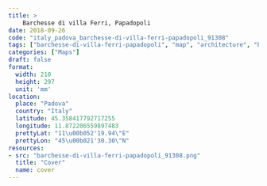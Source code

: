 ```yaml
---
title: > 
    Barchesse di villa Ferri, Papadopoli
date: 2018-09-26
code: "italy_padova_barchesse-di-villa-ferri-papadopoli_91308"
tags: ["barchesse-di-villa-ferri-papadopoli", "map", "architecture", "buildings", "Padova", "Italy"]
categories: ["Maps"]
draft: false
format:
  width: 210
  height: 297
  unit: 'mm'
location:
  place: "Padova"
  country: "Italy"
  latitude: 45.358417792717255
  longitude: 11.872206559897483
  prettyLat: "11\u00b052'19.94\"E"
  prettyLon: "45\u00b021'30.30\"N"
resources:
- src: "barchesse-di-villa-ferri-papadopoli_91308.png"
  title: "Cover"
  name: cover
---
```

